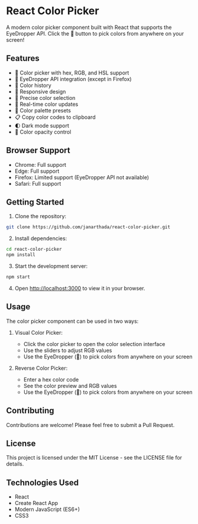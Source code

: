 # React Color Picker

A modern color picker component built with React that supports the EyeDropper API. Click the 💉 button to pick colors from anywhere on your screen!

## Features

- 🎨 Color picker with hex, RGB, and HSL support
- 💉 EyeDropper API integration (except in Firefox)
- 🌈 Color history
- 📱 Responsive design
- 🎯 Precise color selection
- 🔄 Real-time color updates
- 🎨 Color palette presets
- 📋 Copy color codes to clipboard
- 🌓 Dark mode support
- 🎨 Color opacity control

## Browser Support

- Chrome: Full support
- Edge: Full support
- Firefox: Limited support (EyeDropper API not available)
- Safari: Full support

## Getting Started

1. Clone the repository:
```bash
git clone https://github.com/janarthada/react-color-picker.git
```

2. Install dependencies:
```bash
cd react-color-picker
npm install
```

3. Start the development server:
```bash
npm start
```

4. Open [http://localhost:3000](http://localhost:3000) to view it in your browser.

## Usage

The color picker component can be used in two ways:

1. Visual Color Picker:
   - Click the color picker to open the color selection interface
   - Use the sliders to adjust RGB values
   - Use the EyeDropper (💉) to pick colors from anywhere on your screen

2. Reverse Color Picker:
   - Enter a hex color code
   - See the color preview and RGB values
   - Use the EyeDropper (💉) to pick colors from anywhere on your screen

## Contributing

Contributions are welcome! Please feel free to submit a Pull Request.

## License

This project is licensed under the MIT License - see the LICENSE file for details.

## Technologies Used

- React
- Create React App
- Modern JavaScript (ES6+)
- CSS3
